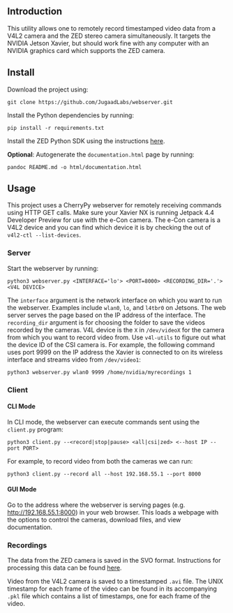 ## Introduction

This utility allows one to remotely record timestamped video data from a V4L2 camera and the ZED stereo camera simultaneously. It targets the NVIDIA Jetson Xavier, but should work fine with any computer with an NVIDIA graphics card which supports the ZED camera.

## Install

Download the project using:

```
git clone https://github.com/JugaadLabs/webserver.git
```

Install the Python dependencies by running:

```
pip install -r requirements.txt
```

Install the ZED Python SDK using the instructions [here](https://www.stereolabs.com/docs/app-development/python/install/).

**Optional**: Autogenerate the `documentation.html` page by running:

```
pandoc README.md -o html/documentation.html
```

## Usage

This project uses a CherryPy webserver for remotely receiving commands using HTTP GET calls. Make sure your Xavier NX is running Jetpack 4.4 Developer Preview for use with the e-Con camera. The e-Con camera is a V4L2 device and you can find which device it is by checking the out of `v4l2-ctl --list-devices`.

### Server

Start the webserver by running:

```
python3 webserver.py <INTERFACE='lo'> <PORT=8000> <RECORDING_DIR='.'> <V4L DEVICE>
```

The `interface` argument is the network interface on which you want to run the webserver. Examples include `wlan0`, `lo`, and `l4tbr0` on Jetsons. The web server serves the page based on the IP address of the interface. The `recording_dir` argument is for choosing the folder to save the videos recorded by the cameras. V4L device is the `X` in `/dev/videoX` for the camera from which you want to record video from. Use `v4l-utils` to figure out what the device ID of the CSI camera is. For example, the following command uses port 9999 on the IP address the Xavier is connected to on its wireless interface and streams video from `/dev/video1`:

```
python3 webserver.py wlan0 9999 /home/nvidia/myrecordings 1
```

### Client

#### CLI Mode

In CLI mode, the webserver can execute commands sent using the `client.py` program:

```
python3 client.py --<record|stop|pause> <all|csi|zed> <--host IP --port PORT>
```

For example, to record video from both the cameras we can run:

```
python3 client.py --record all --host 192.168.55.1 --port 8000
```

#### GUI Mode

Go to the address where the webserver is serving pages (e.g. http://192.168.55.1:8000) in your web browser. This loads a webpage with the options to control the cameras, download files, and view documentation.

### Recordings

The data from the ZED camera is saved in the SVO format. Instructions for processing this data can be found [here](https://www.stereolabs.com/docs/video/recording/). 

Video from the V4L2 camera is saved to a timestamped `.avi` file. The UNIX timestamp for each frame of the video can be found in its accompanying `.pkl` file which contains a list of timestamps, one for each frame of the video.